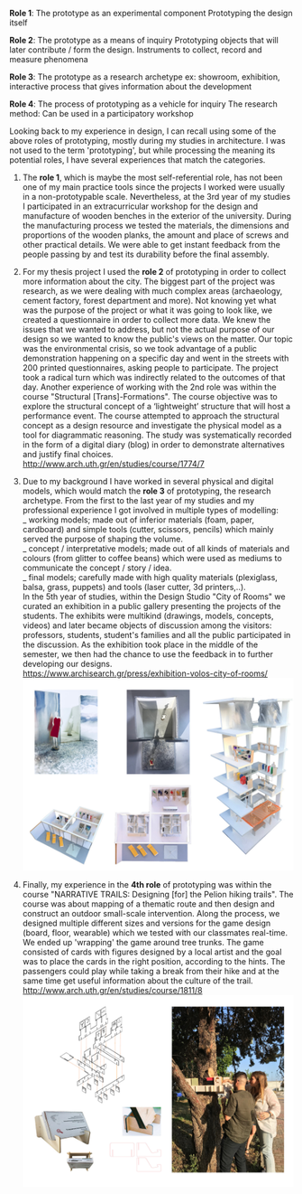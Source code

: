 **Role 1**: The prototype as an experimental component
Prototyping the design itself

**Role 2**: The prototype as a means of inquiry
Prototyping objects that will later contribute / form the design. Instruments to collect, record and measure phenomena

**Role 3**: The prototype as a research archetype
ex: showroom, exhibition, interactive process that gives information about the development

**Role 4**: The process of prototyping as a vehicle for inquiry
The research method: Can be used in a participatory workshop


Looking back to my experience in design, I can recall using some of the above roles of prototyping, mostly during my studies in architecture. I was not used to the term 'prototyping', but while processing the meaning its potential roles, I have several experiences that match the categories.

1. The **role 1**, which is maybe the most self-referential role, has not been one of my main practice tools since the projects I worked were usually in a non-prototypable scale. Nevertheless, at the 3rd year of my studies I participated in an extracurricular workshop for the design and manufacture of wooden benches in the exterior of the university. During the manufacturing process we tested the materials, the dimensions and proportions of the wooden planks, the amount and place of screws and other practical details. We were able to get instant feedback from the people passing by and test its durability before the final assembly.

2. For my thesis project I used the **role 2** of prototyping in order to collect more information about the city. The biggest part of the project was research, as we were dealing with much complex areas (archaeology, cement factory, forest department and more). Not knowing yet what was the purpose of the project or what it was going to look like, we created a questionnaire in order to collect more data. We knew the issues that we wanted to address, but not the actual purpose of our design so we wanted to know the public's views on the matter. Our topic was the environmental crisis, so we took advantage of a public demonstration happening on a specific day and went in the streets with 200 printed questionnaires, asking people to participate. The project took a radical turn which was indirectly related to the outcomes of that day.
Another experience of working with the 2nd role was within the course "Structural [Trans]-Formations". The course objective was to explore the structural concept of a ‘lightweight’ structure that will host a performance event. The course attempted to approach the structural concept as a design resource and investigate the physical model as a tool for diagrammatic reasoning. The study was systematically recorded in the form of a digital diary (blog) in order to demonstrate alternatives and justify final choices.  
http://www.arch.uth.gr/en/studies/course/1774/7


3. Due to my background I have worked in several physical and digital models, which would match the **role 3** of prototyping, the research archetype. From the first to the last year of my studies and my professional experience I got involved in multiple types of modelling:  
  _ working models; made out of inferior materials (foam, paper, cardboard) and simple tools (cutter, scissors, pencils) which mainly served the purpose of shaping the volume.  
  _ concept / interpretative models; made out of all kinds of materials and colours (from glitter to coffee beans) which were used as mediums to communicate the concept / story / idea.  
  _ final models; carefully made with high quality materials (plexiglass, balsa, grass, puppets) and tools (laser cutter, 3d printers,..).  
  In the 5th year of studies, within the Design Studio "City of Rooms" we curated an exhibition in a public gallery presenting the projects of the students. The exhibits were multikind (drawings, models, concepts, videos) and later became objects of discussion among the visitors: professors, students, student's families and all the public participated in the discussion. As the exhibition took place in the middle of the semester, we then had the chance to use the feedback in to further developing our designs.  
  https://www.archisearch.gr/press/exhibition-volos-city-of-rooms/
  ![](models.jpg)

4. Finally, my experience in the **4th role** of prototyping was within the course "NARRATIVE TRAILS: Designing [for] the Pelion hiking trails". The course was about mapping of a thematic route and then design and construct an outdoor small-scale intervention. Along the process, we designed multiple different sizes and versions for the game design (board, floor, wearable) which we tested with our classmates real-time. We ended up 'wrapping' the game around tree trunks. The game consisted of cards with figures designed by a local artist and the goal was to place the cards in the right position, according to the hints. The passengers could play while taking a break from their hike and at the same time get useful information about the culture of the trail.  
http://www.arch.uth.gr/en/studies/course/1811/8
![](narrative.jpg)
